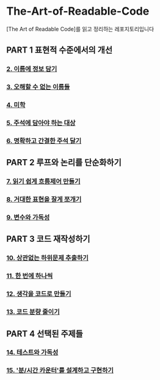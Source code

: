 # The-Art-of-Readable-Code
[The Art of Readable Code]를 읽고 정리하는 레포지토리입니다

## PART 1 표현적 수준에서의 개선
### [2. 이름에 정보 담기](./PART%201%20표현적%20수준에서의%20개선/2.%20이름에%20정보%20담기.md)  
### [3. 오해할 수 없는 이름들](./PART%201%20표현적%20수준에서의%20개선/3.%20오해할%20수%20없는%20이름들.md)  
### [4. 미학](./PART%201%20표현적%20수준에서의%20개선/4.%20미학.md)  
### [5. 주석에 담아야 하는 대상](./PART%201%20표현적%20수준에서의%20개선/5.%20주석에%20담아야%20하는%20대상.md)  
### [6. 명확하고 간결한 주석 달기](./PART%201%20표현적%20수준에서의%20개선/6.%20명확하고%20간결한%20주석%20달기.md)  


## PART 2 루프와 논리를 단순화하기
### [7. 읽기 쉽게 흐름제어 만들기](./PART%202%20루프와%20논리를%20단순화하기/7.%20읽기%20쉽게%20흐름제어%20만들기.md)  
### [8. 거대한 표현을 잘게 쪼개기](./PART%202%20루프와%20논리를%20단순화하기/8.%20거대한%20포현을%20잘게%20쪼개기.md)  
### [9. 변수와 가독성](./PART%202%20루프와%20논리를%20단순화하기/9.%20변수와%20가독성.md)  

## PART 3 코드 재작성하기
### [10. 상관없는 하위문제 추출하기](./PART%203%20코드%20재작성하기/10.%20상관없는%20하위문제%20추출하기.md)  
### [11. 한 번에 하나씩](./PART%203%20코드%20재작성하기/11.%20한%20번에%20하나씩.md)  
### [12. 생각을 코드로 만들기](./PART%203%20코드%20재작성하기/12.%20생각을%20코드로%20만들기.md)  
### [13. 코드 분량 줄이기](./PART%203%20코드%20재작성하기/13.%20코드%20분량%20줄이기.md)

## PART 4 선택된 주제들
### [14. 테스트와 가독성](./PART%204%20선택된%20주제들/14.%20테스트와%20가독성.md)  
### [15. '분/시간 카운터'를 설계하고 구현하기](./PART%204%20선택된%20주제들/15.%20’분,%20시간%20카운터’를%20설계하고%20구현하기.md)


